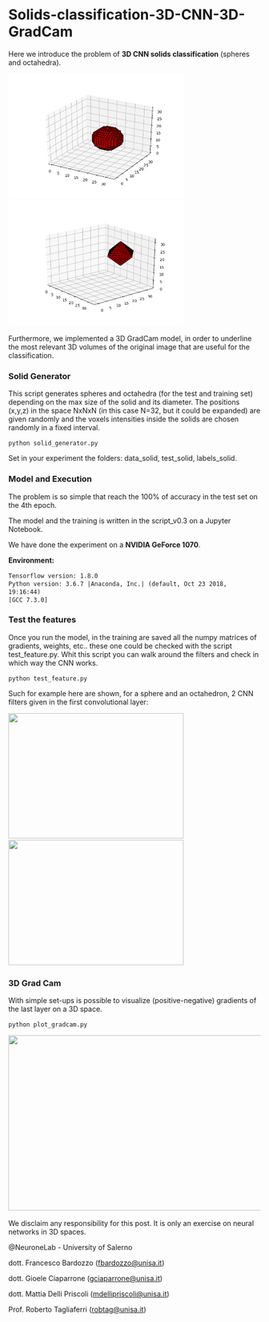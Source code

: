# Solids-classification-3D-CNN-3D-GradCam
Here we introduce the problem of **3D CNN solids classification** (spheres and octahedra).


<img src="https://github.com/lodeguns/Solids-classification-3D-CNN-3D-GradCam/blob/master/img/sfera.png" height="250" width="350"> <img src="https://github.com/lodeguns/Solids-classification-3D-CNN-3D-GradCam/blob/master/img/octahedron.png" height="250" width="350">


Furthermore, we implemented a 3D GradCam model, in order to underline the most relevant 3D volumes of the original image that are useful for the classification.


### Solid Generator
This script generates spheres and octahedra (for the test and training set) depending on the max size of the solid and its diameter. The positions (x,y,z) in the space NxNxN (in this case N=32, but it could be expanded) are given randomly and the voxels intensities inside the solids are chosen randomly in a fixed interval.

``` 
python solid_generator.py
```
Set in your experiment the folders: data_solid, test_solid, labels_solid.




### Model and Execution

The problem is so simple that reach the 100% of accuracy in the test set on the 4th epoch. 

The model and the training is written in the script_v0.3 on a Jupyter Notebook.

We have done the experiment on a **NVIDIA GeForce 1070**.

**Environment:**
``` 
Tensorflow version: 1.8.0
Python version: 3.6.7 |Anaconda, Inc.| (default, Oct 23 2018, 19:16:44) 
[GCC 7.3.0]
``` 



### Test the features
Once you run the model, in the training are saved all the numpy matrices of gradients, weights, etc..
these one could be checked with the script test_feature.py. Whit this script you can walk around the filters and check in which way the CNN works.

``` 
python test_feature.py
```
Such for example here are shown, for a sphere and an octahedron, 2 CNN filters given in the first convolutional layer:

<img src="https://github.com/lodeguns/Solids-classification-3D-CNN-3D-GradCam/blob/master/img/myimage.gif" height="250" width="350"> <img src="https://github.com/lodeguns/Solids-classification-3D-CNN-3D-GradCam/blob/master/img/myimage2.gif" height="250" width="350">

### 3D Grad Cam

With simple set-ups is possible to visualize (positive-negative) gradients of the last layer on a 3D space. 
``` 
python plot_gradcam.py
```
<img src="https://github.com/lodeguns/Solids-classification-3D-CNN-3D-GradCam/blob/master/img/gradcam.gif" height="350" width="550">


We disclaim any responsibility for this post. It is only an exercise on neural networks in 3D spaces.



@NeuroneLab - University of Salerno

dott. Francesco Bardozzo (fbardozzo@unisa.it)

dott. Gioele Ciaparrone  (gciaparrone@unisa.it)

dott. Mattia Delli Priscoli (mdellipriscoli@unisa.it)

Prof. Roberto Tagliaferri    (robtag@unisa.it)
